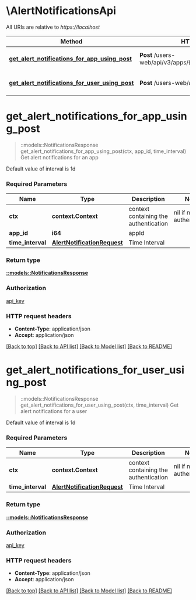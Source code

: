 # \AlertNotificationsApi

All URIs are relative to *https://localhost*

Method | HTTP request | Description
------------- | ------------- | -------------
[**get_alert_notifications_for_app_using_post**](AlertNotificationsApi.md#get_alert_notifications_for_app_using_post) | **Post** /users-web/api/v3/apps/{appId}/notifications/alerts | Get alert notifications for an app
[**get_alert_notifications_for_user_using_post**](AlertNotificationsApi.md#get_alert_notifications_for_user_using_post) | **Post** /users-web/api/v3/notifications/alerts | Get alert notifications for a user


# **get_alert_notifications_for_app_using_post**
> ::models::NotificationsResponse get_alert_notifications_for_app_using_post(ctx, app_id, time_interval)
Get alert notifications for an app

Default value of interval is 1d

### Required Parameters

Name | Type | Description  | Notes
------------- | ------------- | ------------- | -------------
 **ctx** | **context.Context** | context containing the authentication | nil if no authentication
  **app_id** | **i64**| appId | 
  **time_interval** | [**AlertNotificationRequest**](AlertNotificationRequest.md)| Time Interval | 

### Return type

[**::models::NotificationsResponse**](NotificationsResponse.md)

### Authorization

[api_key](../README.md#api_key)

### HTTP request headers

 - **Content-Type**: application/json
 - **Accept**: application/json

[[Back to top]](#) [[Back to API list]](../README.md#documentation-for-api-endpoints) [[Back to Model list]](../README.md#documentation-for-models) [[Back to README]](../README.md)

# **get_alert_notifications_for_user_using_post**
> ::models::NotificationsResponse get_alert_notifications_for_user_using_post(ctx, time_interval)
Get alert notifications for a user

Default value of interval is 1d

### Required Parameters

Name | Type | Description  | Notes
------------- | ------------- | ------------- | -------------
 **ctx** | **context.Context** | context containing the authentication | nil if no authentication
  **time_interval** | [**AlertNotificationRequest**](AlertNotificationRequest.md)| Time Interval | 

### Return type

[**::models::NotificationsResponse**](NotificationsResponse.md)

### Authorization

[api_key](../README.md#api_key)

### HTTP request headers

 - **Content-Type**: application/json
 - **Accept**: application/json

[[Back to top]](#) [[Back to API list]](../README.md#documentation-for-api-endpoints) [[Back to Model list]](../README.md#documentation-for-models) [[Back to README]](../README.md)

